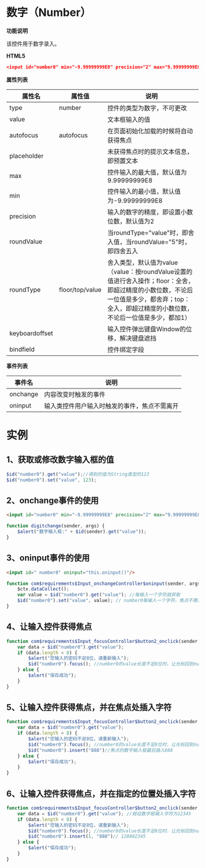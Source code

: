 



# 数字（Number）

**功能说明**

该控件用于数字录入。

**HTML5**
```json
<input id="number0" min="-9.99999999E8" precision="2" max="9.99999999E8" roundValue="5" placeholder="1,000.32" type="number" roundType="value" value="100.29" onchange="digitchange()"/>
```

**属性列表**

| 属性名 | 属性值 | 说明 |
| ------------ | ------------ | ------------ |
| type | number | 控件的类型为数字，不可更改 |
| value |   | 文本框输入的值 |
| autofocus | autofocus | 在页面初始化加载的时候将自动获得焦点 |
| placeholder |   | 未获得焦点时的提示文本信息，即预置文本 |
| max |   | 控件输入的最大值，默认值为9.99999999E8 |
| min |   | 控件输入的最小值，默认值为-9.99999999E8 |
| precision |   | 输入的数字的精度，即设置小数位数，默认值为2 |
| roundValue |   | 当roundType="value"时，即舍入值，当roundValue="5"时，即四舍五入 |
| roundType | floor/top/value | 舍入类型，默认值为value（value：按roundValue设置的值进行舍入操作；floor：全舍，即超过精度的小数位数，不论后一位值是多少，都舍弃；top：全入，即超过精度的小数位数，不论后一位值是多少，都加1） |
| keyboardoffset |   | 输入控件弹出键盘Window的位移，解决键盘遮挡 |
| bindfield |   | 控件绑定字段 |

**事件列表**

| 事件名 | 说明 |
| ------------ | ------------ |
| onchange | 内容改变时触发的事件 |
| oninput | 输入类控件用户输入时触发的事件，焦点不需离开 |

# 实例

## 1、获取或修改数字输入框的值
```javascript
$id("number0").get("value");//得到的值为String类型的123
$id("number0").set("value", 123);
```

## 2、onchange事件的使用
```html
<input id="number0" min="-9.99999999E8" precision="2" max="9.99999999E8" roundValue="5" placeholder="1,000.32" type="number" roundType="value" value="100.29" onchange="digitchange()"/>
```
```javascript
function digitchange(sender, args) {
	$alert("数字输入框:" + $id(sender).get("value"));
}
```

## 3、oninput事件的使用
```html
<input id=" number0" oninput="this.oninput()"/>
```
```javascript
function com$requirements$Input_onchangeController$oninput(sender, args) {
	$ctx.dataCollect();
	var value = $id("number0").get("value"); //每输入一个字符就获取
	$id("number0").set("value", value); // number0每输入一个字符，焦点不需离开就在number0中显示
}
```

## 4、让输入控件获得焦点
```javascript
function com$requirements$Input_focusController$button2_onclick(sender, args) {
	var data = $id("number0").get("value");
	if (data.length < 8) {
		$alert("您输入的密码不足8位，请重新输入");
		$id("number0").focus(); //number0的value长度不足8位时，让光标回到number0上
	} else {
		$alert("保存成功");
	}
}
```

## 5、让输入控件获得焦点，并在焦点处插入字符
```javascript
function com$requirements$Input_focusController$button2_onclick(sender, args) {
	var data = $id("number0").get("value");
	if (data.length < 8) {
		$alert("您输入的密码不足8位，请重新输入");
		$id("number0").focus(); //number0的value长度不足8位时，让光标回到number0上
		$id("number0").insert("888")//焦点的数字输入框最后插入888
	} else {
		$alert("保存成功");
	}
}
```

## 6、让输入控件获得焦点，并在指定的位置处插入字符
```javascript
function com$requirements$Input_focusController$button2_onclick(sender, args) {
	var data = $id("number0").get("value"); //假设数字框输入字符为12345
	if (data.length < 8) {
		$alert("您输入的密码不足8位，请重新输入");
		$id("number0").focus(); //number0的value长度不足8位时，让光标回到number0上
		$id("number0").insert(1, "888")// 128882345
	} else {
		$alert("保存成功");
	}
}
```



